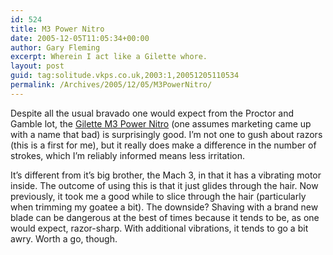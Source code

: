 ```yaml
---
id: 524
title: M3 Power Nitro
date: 2005-12-05T11:05:34+00:00
author: Gary Fleming
excerpt: Wherein I act like a Gilette whore.
layout: post
guid: tag:solitude.vkps.co.uk,2003:1,20051205110534
permalink: /Archives/2005/12/05/M3PowerNitro/
---
```

Despite all the usual bravado one would expect from the Proctor and Gamble lot, the [Gilette M3 Power Nitro](http://www.gillettem3power.com/us/home_f.asp) (one assumes marketing came up with a name that bad) is surprisingly good. I&#8217;m not one to gush about razors (this is a first for me), but it really does make a difference in the number of strokes, which I&#8217;m reliably informed means less irritation.

It&#8217;s different from it&#8217;s big brother, the Mach 3, in that it has a vibrating motor inside. The outcome of using this is that it just glides through the hair. Now previously, it took me a good while to slice through the hair (particularly when trimming my goatee a bit). The downside? Shaving with a brand new blade can be dangerous at the best of times because it tends to be, as one would expect, razor-sharp. With additional vibrations, it tends to go a bit awry. Worth a go, though.